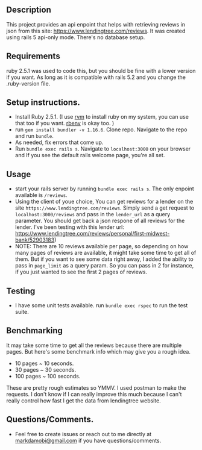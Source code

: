 ## Description
This project provides an api enpoint that helps with retrieving reviews in json from this site: https://www.lendingtree.com/reviews.
It was created using rails 5 api-only mode. There's no database setup. 

## Requirements 
ruby 2.5.1 was used to code this, but you should be fine with a lower version if you want. As long as it is compatible with rails 5.2 and you change the .ruby-version file. 
## Setup instructions. 
- Install Ruby 2.5.1. (I use [rvm](https://rvm.io/) to install ruby on my system, you can use that too if you want. [rbenv](https://github.com/rbenv/rbenv) is okay too. )
- run `gem install bundler -v 1.16.6`. Clone repo. Navigate to the repo and run `bundle`. 
- As needed, fix errors that come up. 
- Run `bundle exec rails s`. Navigate to `localhost:3000` on your browser and If you see the default rails welcome page, you're all set. 

## Usage
- start your rails server by running `bundle exec rails s`. The only enpoint available is `/reviews`. 
- Using the client of youe choice, You can get reviews for a lender on the site `https://www.lendingtree.com/reviews`. Simply send a get request to `localhost:3000/reviews` and pass in the `lender_url` as a query parameter. You should get back a json respone of all reviews for the lender. I've been testing with this lender url: https://www.lendingtree.com/reviews/personal/first-midwest-bank/52903183)
- NOTE: There are 10 reviews available per page, so depending on how many pages of reviews are available, it might take some time to get all of them. But if you want to see some data right away, I added the ability to pass in `page_limit` as a query param. So you can pass in 2 for instance, if you just wanted to see the first 2 pages of reviews. 

## Testing
- I have some unit tests available. run `bundle exec rspec` to run the test suite. 

## Benchmarking
It may take some time to get all the reviews because there are multiple pages. But here's some benchmark info which may give you a rough idea. 
- 10 pages ~ 10 seconds. 
- 30 pages ~ 30 seconds. 
- 100 pages ~ 100 seconds. 

These are pretty rough estimates so YMMV. I used postman to make the requests. I don't know if I can really improve this much because I can't really control how fast I get the data from lendingtree website. 

## Questions/Comments.
- Feel free to create issues or reach out to me directly at markdamobi@gmail.com if you have questions/comments. 
